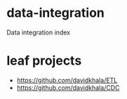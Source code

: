 # data-integration
Data integration index


# leaf projects
- https://github.com/davidkhala/ETL
- https://github.com/davidkhala/CDC
